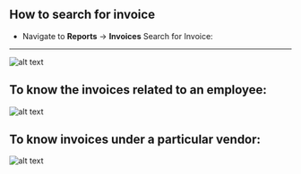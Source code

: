 How to search for invoice
-----
 - Navigate to **Reports** -> **Invoices**
Search for Invoice:
-----
 ![alt text](../../images/invoice-search.png "Search for invoice")

 To know the invoices related to an employee:
-----
 ![alt text](../../images/reginvoicesearch.png "Regular Search")

 To know invoices under a particular vendor:
-----
 ![alt text](../../images/vendorsearch.png "Vendor search")
